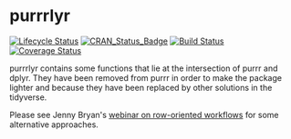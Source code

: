 # purrrlyr

[![Lifecycle Status](https://img.shields.io/badge/lifecycle-questioning-blue.svg)](https://www.tidyverse.org/lifecycle/)
[![CRAN_Status_Badge](http://www.r-pkg.org/badges/version/purrrlyr)](https://cran.r-project.org/package=purrrlyr)
[![Build Status](https://travis-ci.org/hadley/purrrlyr.svg?branch=master)](https://travis-ci.org/hadley/purrrlyr)
[![Coverage Status](https://img.shields.io/codecov/c/github/hadley/purrrlyr/master.svg)](https://codecov.io/github/hadley/purrrlyr?branch=master)

purrrlyr contains some functions that lie at the intersection of purrr
and dplyr. They have been removed from purrr in order to make the
package lighter and because they have been replaced by other solutions
in the tidyverse.

Please see Jenny Bryan's
[webinar on row-oriented workflows](https://github.com/jennybc/row-oriented-workflows#readme)
for some alternative approaches.

